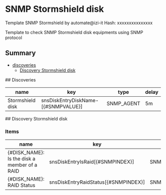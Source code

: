 # SNMP Stormshield disk
Template SNMP Stormshield by automate@izi-it
Hash: xxxxxxxxxxxxxxx

Template to check SNMP Stormshield disk equipments using SNMP protocol
## Summary
* [discoveries](#discoveries)
  * [Discovery Stormshield disk ](#discovery_stormshield_disk
)
<a name="discoveries" />
## Discoveries

| name | key | type | delay |
| ------------- |------------- |------------- |------------- |
| Stormshield disk | snsDiskEntryDiskName-[{#SNMPVALUE}] | SNMP_AGENT | 5m |

<a name="discovery_stormshield_disk" />
## Discovery Stormshield disk

### Items

| name | key | type |
| ------------- |------------- |------------- |
| {#DISK_NAME}: Is the disk a member of a RAID | snsDiskEntryIsRaid[{#SNMPINDEX}] | SNMP_AGENT |
| {#DISK_NAME}: RAID Status | snsDiskEntryRaidStatus[{#SNMPINDEX}] | SNMP_AGENT |
